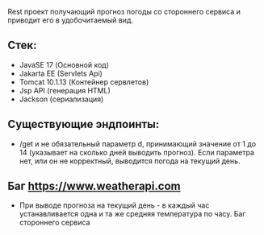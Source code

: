 Rest проект получающий прогноз погоды со стороннего 
сервиса и приводит его в удобочитаемый вид.

Стек: 
-
- JavaSE 17 (Основной код)
- Jakarta EE (Servlets Api)
- Tomcat 10.1.13 (Контейнер сервлетов)
- Jsp API (генерация HTML)
- Jackson (сериализация)

Существующие эндпоинты: 
-
- /get и не обязательный параметр d, принимающий значение 
от 1 до 14 (указывает на сколько дней выводить прогноз). 
Если параметра нет, или он не корректный, выводится погода на 
текущий день.

Баг https://www.weatherapi.com
-
- При выводе прогноза на текущий день - в каждый час устанавливается 
одна и та же средняя температура по часу. Баг стороннего сервиса